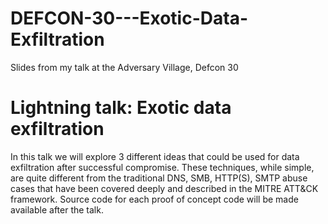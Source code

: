 # DEFCON-30---Exotic-Data-Exfiltration
Slides from my talk at the Adversary Village, Defcon 30

# Lightning talk: Exotic data exfiltration

In this talk we will explore 3 different ideas that could be used for data exfiltration after successful compromise. These techniques, while simple, are quite different from the traditional DNS, SMB, HTTP(S), SMTP abuse cases that have been covered deeply and described in the MITRE ATT&CK framework. Source code for each proof of concept code will be made available after the talk.
